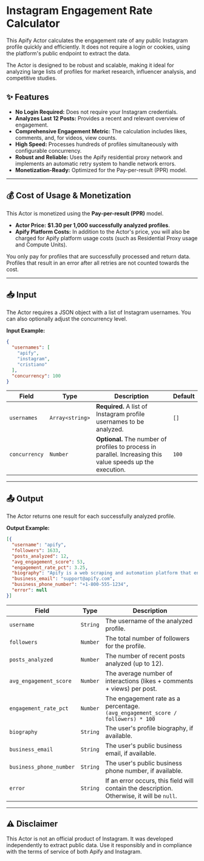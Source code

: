 # Instagram Engagement Rate Calculator

This Apify Actor calculates the engagement rate of any public Instagram profile quickly and efficiently. It does not require a login or cookies, using the platform's public endpoint to extract the data.

The Actor is designed to be robust and scalable, making it ideal for analyzing large lists of profiles for market research, influencer analysis, and competitive studies.

## ✨ Features

- **No Login Required:** Does not require your Instagram credentials.
- **Analyzes Last 12 Posts:** Provides a recent and relevant overview of engagement.
- **Comprehensive Engagement Metric:** The calculation includes likes, comments, and, for videos, view counts.
- **High Speed:** Processes hundreds of profiles simultaneously with configurable concurrency.
- **Robust and Reliable:** Uses the Apify residential proxy network and implements an automatic retry system to handle network errors.
- **Monetization-Ready:** Optimized for the Pay-per-result (PPR) model.

---

## 💰 Cost of Usage & Monetization

This Actor is monetized using the **Pay-per-result (PPR)** model.

- **Actor Price:** **$1.30 per 1,000 successfully analyzed profiles**.
- **Apify Platform Costs:** In addition to the Actor's price, you will also be charged for Apify platform usage costs (such as Residential Proxy usage and Compute Units).

You only pay for profiles that are successfully processed and return data. Profiles that result in an error after all retries are not counted towards the cost.

---

## 📥 Input

The Actor requires a JSON object with a list of Instagram usernames. You can also optionally adjust the concurrency level.

**Input Example:**

```json
{
  "usernames": [
    "apify",
    "instagram",
    "cristiano"
  ],
  "concurrency": 100
}
```

| Field         | Type             | Description                                                                                                 | Default |
|---------------|------------------|-----------------------------------------------------------------------------------------------------------|---------|
| `usernames`   | `Array<string>`  | **Required.** A list of Instagram profile usernames to be analyzed.                                       | `[]`    |
| `concurrency` | `Number`         | **Optional.** The number of profiles to process in parallel. Increasing this value speeds up the execution. | `100`   |

---

## 📤 Output

The Actor returns one result for each successfully analyzed profile.

**Output Example:**

```json
[{
  "username": "apify",
  "followers": 1633,
  "posts_analyzed": 12,
  "avg_engagement_score": 53,
  "engagement_rate_pct": 3.25,
  "biography": "Apify is a web scraping and automation platform that enables developers to build, deploy, and monitor web scrapers, data extractors, and web automation tools.",
  "business_email": "support@apify.com",
  "business_phone_number": "+1-800-555-1234",
  "error": null
}]
```

| Field                    | Type     | Description                                                                 |
|--------------------------|----------|---------------------------------------------------------------------------|
| `username`               | `String` | The username of the analyzed profile.                                       |
| `followers`              | `Number` | The total number of followers for the profile.                              |
| `posts_analyzed`         | `Number` | The number of recent posts analyzed (up to 12).                           |
| `avg_engagement_score`   | `Number` | The average number of interactions (likes + comments + views) per post.     |
| `engagement_rate_pct`    | `Number` | The engagement rate as a percentage. `(avg_engagement_score / followers) * 100` |
| `biography`              | `String` | The user's profile biography, if available.                                 |
| `business_email`         | `String` | The user's public business email, if available.                             |
| `business_phone_number`  | `String` | The user's public business phone number, if available.                      |
| `error`                  | `String` | If an error occurs, this field will contain the description. Otherwise, it will be `null`. |

---

## ⚠️ Disclaimer

This Actor is not an official product of Instagram. It was developed independently to extract public data. Use it responsibly and in compliance with the terms of service of both Apify and Instagram.
